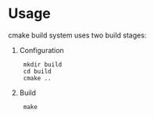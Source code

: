 Usage
=====

cmake build system uses two build stages:

1. Configuration

        mkdir build
        cd build
        cmake ..

2. Build

        make
